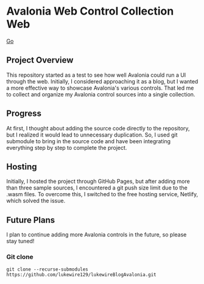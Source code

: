 # Avalonia Web Control Collection Web

[Go](https://delightful-profiterole-0fa25d.netlify.app/)
## Project Overview
This repository started as a test to see how well Avalonia could run a UI through the web. Initially, I considered approaching it as a blog, but I wanted a more effective way to showcase Avalonia's various controls. That led me to collect and organize my Avalonia control sources into a single collection.

## Progress
At first, I thought about adding the source code directly to the repository, but I realized it would lead to unnecessary duplication. So, I used git submodule to bring in the source code and have been integrating everything step by step to complete the project.

## Hosting
Initially, I hosted the project through GitHub Pages, but after adding more than three sample sources, I encountered a git push size limit due to the .wasm files. To overcome this, I switched to the free hosting service, Netlify, which solved the issue.

## Future Plans
I plan to continue adding more Avalonia controls in the future, so please stay tuned!

### Git clone
```
git clone --recurse-submodules https://github.com/lukewire129/lukewireBlogAvalonia.git
```

